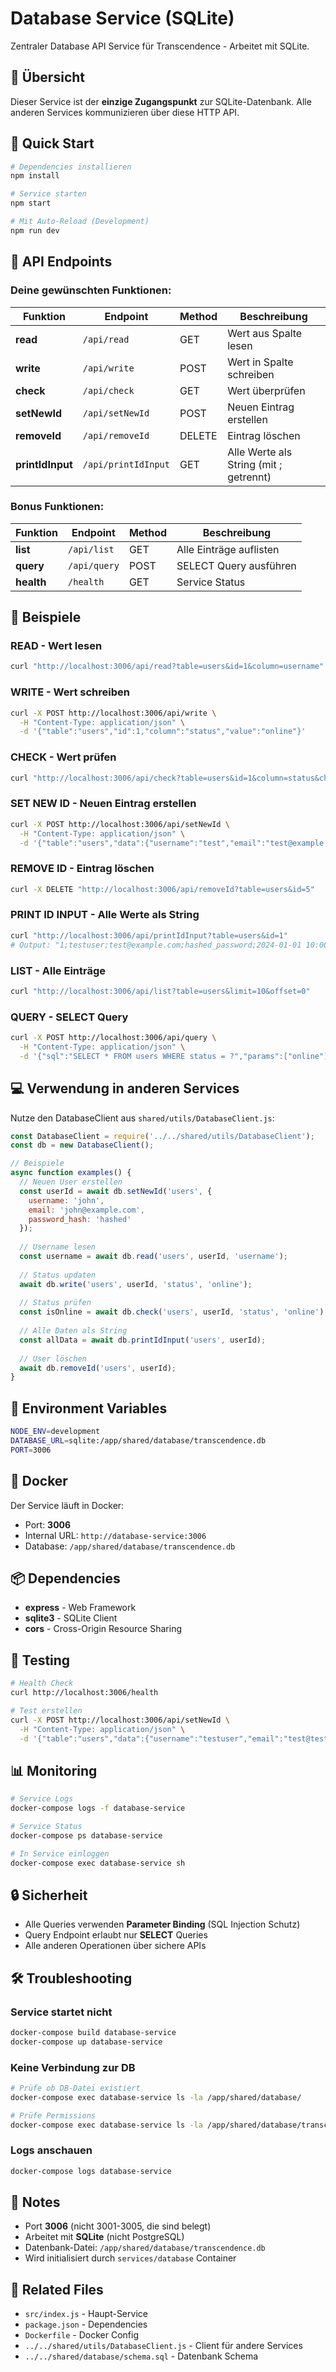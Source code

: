 # Database Service (SQLite)

Zentraler Database API Service für Transcendence - Arbeitet mit SQLite.

## 📍 Übersicht

Dieser Service ist der **einzige Zugangspunkt** zur SQLite-Datenbank. Alle anderen Services kommunizieren über diese HTTP API.

## 🚀 Quick Start

```bash
# Dependencies installieren
npm install

# Service starten
npm start

# Mit Auto-Reload (Development)
npm run dev
```

## 🔌 API Endpoints

### Deine gewünschten Funktionen:

| Funktion | Endpoint | Method | Beschreibung |
|----------|----------|--------|--------------|
| **read** | `/api/read` | GET | Wert aus Spalte lesen |
| **write** | `/api/write` | POST | Wert in Spalte schreiben |
| **check** | `/api/check` | GET | Wert überprüfen |
| **setNewId** | `/api/setNewId` | POST | Neuen Eintrag erstellen |
| **removeId** | `/api/removeId` | DELETE | Eintrag löschen |
| **printIdInput** | `/api/printIdInput` | GET | Alle Werte als String (mit ; getrennt) |

### Bonus Funktionen:

| Funktion | Endpoint | Method | Beschreibung |
|----------|----------|--------|--------------|
| **list** | `/api/list` | GET | Alle Einträge auflisten |
| **query** | `/api/query` | POST | SELECT Query ausführen |
| **health** | `/health` | GET | Service Status |

## 📖 Beispiele

### READ - Wert lesen
```bash
curl "http://localhost:3006/api/read?table=users&id=1&column=username"
```

### WRITE - Wert schreiben
```bash
curl -X POST http://localhost:3006/api/write \
  -H "Content-Type: application/json" \
  -d '{"table":"users","id":1,"column":"status","value":"online"}'
```

### CHECK - Wert prüfen
```bash
curl "http://localhost:3006/api/check?table=users&id=1&column=status&checkvalue=online"
```

### SET NEW ID - Neuen Eintrag erstellen
```bash
curl -X POST http://localhost:3006/api/setNewId \
  -H "Content-Type: application/json" \
  -d '{"table":"users","data":{"username":"test","email":"test@example.com"}}'
```

### REMOVE ID - Eintrag löschen
```bash
curl -X DELETE "http://localhost:3006/api/removeId?table=users&id=5"
```

### PRINT ID INPUT - Alle Werte als String
```bash
curl "http://localhost:3006/api/printIdInput?table=users&id=1"
# Output: "1;testuser;test@example.com;hashed_password;2024-01-01 10:00:00"
```

### LIST - Alle Einträge
```bash
curl "http://localhost:3006/api/list?table=users&limit=10&offset=0"
```

### QUERY - SELECT Query
```bash
curl -X POST http://localhost:3006/api/query \
  -H "Content-Type: application/json" \
  -d '{"sql":"SELECT * FROM users WHERE status = ?","params":["online"]}'
```

## 💻 Verwendung in anderen Services

Nutze den DatabaseClient aus `shared/utils/DatabaseClient.js`:

```javascript
const DatabaseClient = require('../../shared/utils/DatabaseClient');
const db = new DatabaseClient();

// Beispiele
async function examples() {
  // Neuen User erstellen
  const userId = await db.setNewId('users', {
    username: 'john',
    email: 'john@example.com',
    password_hash: 'hashed'
  });
  
  // Username lesen
  const username = await db.read('users', userId, 'username');
  
  // Status updaten
  await db.write('users', userId, 'status', 'online');
  
  // Status prüfen
  const isOnline = await db.check('users', userId, 'status', 'online');
  
  // Alle Daten als String
  const allData = await db.printIdInput('users', userId);
  
  // User löschen
  await db.removeId('users', userId);
}
```

## 🔧 Environment Variables

```bash
NODE_ENV=development
DATABASE_URL=sqlite:/app/shared/database/transcendence.db
PORT=3006
```

## 🐳 Docker

Der Service läuft in Docker:
- Port: **3006**
- Internal URL: `http://database-service:3006`
- Database: `/app/shared/database/transcendence.db`

## 📦 Dependencies

- **express** - Web Framework
- **sqlite3** - SQLite Client
- **cors** - Cross-Origin Resource Sharing

## 🧪 Testing

```bash
# Health Check
curl http://localhost:3006/health

# Test erstellen
curl -X POST http://localhost:3006/api/setNewId \
  -H "Content-Type: application/json" \
  -d '{"table":"users","data":{"username":"testuser","email":"test@test.com","password_hash":"test123"}}'
```

## 📊 Monitoring

```bash
# Service Logs
docker-compose logs -f database-service

# Service Status
docker-compose ps database-service

# In Service einloggen
docker-compose exec database-service sh
```

## 🔒 Sicherheit

- Alle Queries verwenden **Parameter Binding** (SQL Injection Schutz)
- Query Endpoint erlaubt nur **SELECT** Queries
- Alle anderen Operationen über sichere APIs

## 🛠️ Troubleshooting

### Service startet nicht
```bash
docker-compose build database-service
docker-compose up database-service
```

### Keine Verbindung zur DB
```bash
# Prüfe ob DB-Datei existiert
docker-compose exec database-service ls -la /app/shared/database/

# Prüfe Permissions
docker-compose exec database-service ls -la /app/shared/database/transcendence.db
```

### Logs anschauen
```bash
docker-compose logs database-service
```

## 📝 Notes

- Port **3006** (nicht 3001-3005, die sind belegt)
- Arbeitet mit **SQLite** (nicht PostgreSQL)
- Datenbank-Datei: `/app/shared/database/transcendence.db`
- Wird initialisiert durch `services/database` Container

## 🔗 Related Files

- `src/index.js` - Haupt-Service
- `package.json` - Dependencies
- `Dockerfile` - Docker Config
- `../../shared/utils/DatabaseClient.js` - Client für andere Services
- `../../shared/database/schema.sql` - Datenbank Schema